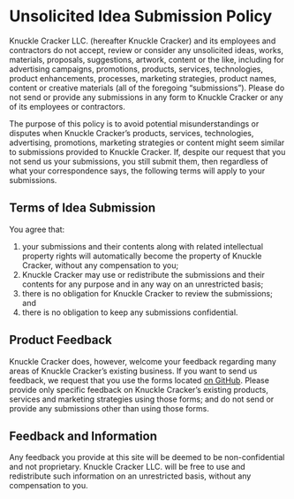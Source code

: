 # Unsolicited Idea Submission Policy
Knuckle Cracker LLC. (hereafter Knuckle Cracker) and its employees and contractors do not accept, review or consider any unsolicited ideas, works, materials, proposals, suggestions, artwork, content or the like, including for advertising campaigns, promotions, products, services, technologies, product enhancements, processes, marketing strategies, product names, content or creative materials (all of the foregoing “submissions”). Please do not send or provide any submissions in any form to Knuckle Cracker or any of its employees or contractors.

The purpose of this policy is to avoid potential misunderstandings or disputes when Knuckle Cracker’s products, services, technologies, advertising, promotions, marketing strategies or content might seem similar to submissions provided to Knuckle Cracker. If, despite our request that you not send us your submissions, you still submit them, then regardless of what your correspondence says, the following terms will apply to your submissions.

## Terms of Idea Submission
You agree that: 
1. your submissions and their contents along with related intellectual property rights will automatically become the property of Knuckle Cracker, without any compensation to you; 
2. Knuckle Cracker may use or redistribute the submissions and their contents for any purpose and in any way on an unrestricted basis; 
3. there is no obligation for Knuckle Cracker to review the submissions; and 
4. there is no obligation to keep any submissions confidential.

## Product Feedback
Knuckle Cracker does, however, welcome your feedback regarding many areas of Knuckle Cracker’s existing business. If you want to send us feedback, we request that you use the forms located [on GitHub](https://github.com/KnuckleCracker/CW4-bug-tracker/issues/new/choose). Please provide only specific feedback on Knuckle Cracker’s existing products, services and marketing strategies using those forms; and do not send or provide any submissions other than using those forms.

## Feedback and Information
Any feedback you provide at this site will be deemed to be non-confidential and not proprietary. Knuckle Cracker LLC.  will be free to use and redistribute such information on an unrestricted basis, without any compensation to you.

